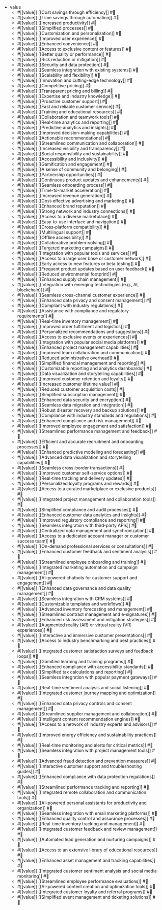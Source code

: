 - value
  - #[[value]]  [[Cost savings through efficiency]] #🔖
  - #[[value]]  [[Time savings through automation]] #🔖
  - #[[value]]  [[Increased productivity]] #🔖
  - #[[value]]  [[Simplified processes]] #🔖
  - #[[value]]  [[Customization and personalization]] #🔖
  - #[[value]]  [[Improved user experience]] #🔖
  - #[[value]]  [[Enhanced convenience]] #🔖
  - #[[value]]  [[Access to exclusive content or features]] #🔖
  - #[[value]]  [[Better quality or performance]] #🔖
  - #[[value]]  [[Risk reduction or mitigation]] #🔖
  - #[[value]]  [[Security and data protection]] #🔖
  - #[[value]]  [[Seamless integration with existing systems]] #🔖
  - #[[value]]  [[Scalability and flexibility]] #🔖
  - #[[value]]  [[Innovation and cutting-edge technology]] #🔖
  - #[[value]]  [[Competitive pricing]] #🔖
  - #[[value]]  [[Transparent pricing and billing]] #🔖
  - #[[value]]  [[Expertise and industry knowledge]] #🔖
  - #[[value]]  [[Proactive customer support]] #🔖
  - #[[value]]  [[Fast and reliable customer service]] #🔖
  - #[[value]]  [[Training and educational resources]] #🔖
  - #[[value]]  [[Collaboration and teamwork tools]] #🔖
  - #[[value]]  [[Real-time analytics and reporting]] #🔖
  - #[[value]]  [[Predictive analytics and insights]] #🔖
  - #[[value]]  [[Improved decision-making capabilities]] #🔖
  - #[[value]]  [[Actionable recommendations]] #🔖
  - #[[value]]  [[Streamlined communication and collaboration]] #🔖
  - #[[value]]  [[Increased visibility and transparency]] #🔖
  - #[[value]]  [[Social responsibility and sustainability]] #🔖
  - #[[value]]  [[Accessibility and inclusivity]] #🔖
  - #[[value]]  [[Gamification and engagement]] #🔖
  - #[[value]]  [[A sense of community and belonging]] #🔖
  - #[[value]]  [[Partnership opportunities]] #🔖
  - #[[value]]  [[Continuous product updates and enhancements]] #🔖
  - #[[value]]  [[Seamless onboarding process]] #🔖
  - #[[value]]  [[Time-to-market acceleration]] #🔖
  - #[[value]]  [[Increased revenue generation]] #🔖
  - #[[value]]  [[Cost-effective advertising and marketing]] #🔖
  - #[[value]]  [[Enhanced brand reputation]] #🔖
  - #[[value]]  [[Strong network and industry connections]] #🔖
  - #[[value]]  [[Access to a diverse marketplace]] #🔖
  - #[[value]]  [[Easy-to-use interface and navigation]] #🔖
  - #[[value]]  [[Cross-platform compatibility]] #🔖
  - #[[value]]  [[Multilingual support]] #🔖
  - #[[value]]  [[Offline accessibility]] #🔖
  - #[[value]]  [[Collaborative problem-solving]] #🔖
  - #[[value]]  [[Targeted marketing campaigns]] #🔖
  - #[[value]]  [[Integration with popular tools and services]] #🔖
  - #[[value]]  [[Access to a large user base or customer network]] #🔖
  - #[[value]]  [[Early access to new features or beta testing]] #🔖
  - #[[value]]  [[Frequent product updates based on user feedback]] #🔖
  - #[[value]]  [[Reduced environmental footprint]] #🔖
  - #[[value]]  [[Enhanced supply chain management]] #🔖
  - #[[value]]  [[Integration with emerging technologies (e.g., AI, blockchain)]] #🔖
  - #[[value]]  [[Seamless cross-channel customer experience]] #🔖
  - #[[value]]  [[Enhanced data privacy and consent management]] #🔖
  - #[[value]]  [[Compliant with industry regulations]] #🔖
  - #[[value]]  [[Assistance with compliance and regulatory requirements]] #🔖
  - #[[value]]  [[Real-time inventory management]] #🔖
  - #[[value]]  [[Improved order fulfillment and logistics]] #🔖
  - #[[value]]  [[Personalized recommendations and suggestions]] #🔖
  - #[[value]]  [[Access to exclusive events or experiences]] #🔖
  - #[[value]]  [[Integration with popular social media platforms]] #🔖
  - #[[value]]  [[Enhanced project management capabilities]] #🔖
  - #[[value]]  [[Improved team collaboration and communication]] #🔖
  - #[[value]]  [[Reduced administrative overhead]] #🔖
  - #[[value]]  [[Simplified financial management and reporting]] #🔖
  - #[[value]]  [[Customizable reporting and analytics dashboards]] #🔖
  - #[[value]]  [[Data visualization and storytelling capabilities]] #🔖
  - #[[value]]  [[Improved customer retention and loyalty]] #🔖
  - #[[value]]  [[Increased customer lifetime value]] #🔖
  - #[[value]]  [[Reduced customer acquisition costs]] #🔖
  - #[[value]]  [[Simplified subscription management]] #🔖
  - #[[value]]  [[Enhanced data security and encryption]] #🔖
  - #[[value]]  [[Seamless data migration and integration]] #🔖
  - #[[value]]  [[Robust disaster recovery and backup solutions]] #🔖
  - #[[value]]  [[Compliance with industry standards and regulations]] #🔖
  - #[[value]]  [[Enhanced compliance and risk management]] #🔖
  - #[[value]]  [[Improved employee engagement and satisfaction]] #🔖
  - #[[value]]  [[Streamlined performance management and feedback]] #🔖
  - #[[value]]  [[Efficient and accurate recruitment and onboarding processes]] #🔖
  - #[[value]]  [[Enhanced predictive modeling and forecasting]] #🔖
  - #[[value]]  [[Advanced data visualization and storytelling capabilities]] #🔖
  - #[[value]]  [[Seamless cross-border transactions]] #🔖
  - #[[value]]  [[Improved customer self-service options]] #🔖
  - #[[value]]  [[Real-time tracking and delivery updates]] #🔖
  - #[[value]]  [[Personalized loyalty programs and rewards]] #🔖
  - #[[value]]  [[Access to a curated marketplace or exclusive products]] #🔖
  - #[[value]]  [[Integrated project management and collaboration tools]] #🔖
  - #[[value]]  [[Simplified compliance and audit processes]] #🔖
  - #[[value]]  [[Enhanced customer data analytics and insights]] #🔖
  - #[[value]]  [[Improved regulatory compliance and reporting]] #🔖
  - #[[value]]  [[Seamless integration with third-party APIs]] #🔖
  - #[[value]]  [[Centralized data management and synchronization]] #🔖
  - #[[value]]  [[Access to a dedicated account manager or customer success team]] #🔖
  - #[[value]]  [[On-demand professional services or consultations]] #🔖
  - #[[value]]  [[Enhanced customer feedback and sentiment analysis]] #🔖
  - #[[value]]  [[Streamlined employee onboarding and training]] #🔖
  - #[[value]]  [[Integrated marketing automation and campaign management]] #🔖
  - #[[value]]  [[AI-powered chatbots for customer support and engagement]] #🔖
  - #[[value]]  [[Enhanced data governance and data quality management]] #🔖
  - #[[value]]  [[Seamless integration with CRM systems]] #🔖
  - #[[value]]  [[Customizable templates and workflows]] #🔖
  - #[[value]]  [[Advanced inventory forecasting and management]] #🔖
  - #[[value]]  [[Streamlined contract management and e-signatures]] #🔖
  - #[[value]]  [[Enhanced risk assessment and mitigation strategies]] #🔖
  - #[[value]]  [[Augmented reality (AR) or virtual reality (VR) experiences]] #🔖
  - #[[value]]  [[Interactive and immersive customer presentations]] #🔖
  - #[[value]]  [[Access to industry benchmarking and best practices]] #🔖
  - #[[value]]  [[Integrated customer satisfaction surveys and feedback loops]] #🔖
  - #[[value]]  [[Gamified learning and training programs]] #🔖
  - #[[value]]  [[Enhanced compliance with accessibility standards]] #🔖
  - #[[value]]  [[Simplified tax calculations and reporting]] #🔖
  - #[[value]]  [[Seamless integration with popular payment gateways]] #🔖
  - #[[value]]  [[Real-time sentiment analysis and social listening]] #🔖
  - #[[value]]  [[Integrated customer journey mapping and optimization]] #🔖
  - #[[value]]  [[Enhanced data privacy controls and consent management]] #🔖
  - #[[value]]  [[Streamlined supplier management and collaboration]] #🔖
  - #[[value]]  [[Intelligent content recommendation engines]] #🔖
  - #[[value]]  [[Access to a network of industry experts and advisors]] #🔖
  - #[[value]]  [[Improved energy efficiency and sustainability practices]] #🔖
  - #[[value]]  [[Real-time monitoring and alerts for critical metrics]] #🔖
  - #[[value]]  [[Seamless integration with project management tools]] #🔖
  - #[[value]]  [[Advanced fraud detection and prevention measures]] #🔖
  - #[[value]]  [[Interactive customer support and troubleshooting guides]] #🔖
  - #[[value]]  [[Enhanced compliance with data protection regulations]] #🔖
  - #[[value]]  [[Streamlined performance tracking and reporting]] #🔖
  - #[[value]]  [[Integrated remote collaboration and communication tools]] #🔖
  - #[[value]]  [[AI-powered personal assistants for productivity and organization]] #🔖
  - #[[value]]  [[Seamless integration with email marketing platforms]] #🔖
  - #[[value]]  [[Enhanced quality control and assurance processes]] #🔖
  - #[[value]]  [[Real-time inventory tracking and management]] #🔖
  - #[[value]]  [[Integrated customer feedback and review management]] #🔖
  - #[[value]]  [[Automated lead generation and nurturing campaigns]] #🔖
  - #[[value]]  [[Access to an extensive library of educational resources]] #🔖
  - #[[value]]  [[Enhanced asset management and tracking capabilities]] #🔖
  - #[[value]]  [[Integrated customer sentiment analysis and social media monitoring]] #🔖
  - #[[value]]  [[Streamlined employee performance evaluations]] #🔖
  - #[[value]]  [[AI-powered content creation and optimization tools]] #🔖
  - #[[value]]  [[Integrated customer loyalty and referral programs]] #🔖
  - #[[value]]  [[Simplified event management and ticketing solutions]] #🔖


